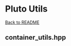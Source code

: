 # Pluto Utils
[Back to README](https://www.github.com/Stephen-ODriscoll/PlutoUtils/blob/main/README.md#documentation)

## container_utils.hpp
